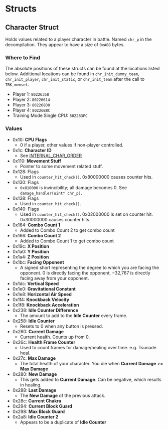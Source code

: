 # Structs

## Character Struct

Holds values related to a player character in battle. Named `chr_p` in the decompilation. They appear to have a size of `0xA08` bytes.

### Where to Find

The absolute positions of these structs can be found at the locations listed below. Additional locations can be found in `chr_init_dummy_team`, `chr_init_player`, `chr_init_static`, or `chr_init_team` after the call to `TRK_memset`.

- Player 1: `80226358`
- Player 2: `80226614`
- Player 3: `802268D0`
- Player 4: `80226B8C`
- Training Mode Single CPU: `802283FC`

### Values

- 0x10: **CPU Flags**
  - 0 if a player, other values if non-player controlled.
- 0x1c: **Character ID**
  - See [INTERNAL_CHAR_ORDER](https://github.com/NicholasMoser/GNTool/blob/3.7/src/main/java/com/github/nicholasmoser/gnt4/GNT4Characters.java#L105)
- 0x110: **Movement Stuff**
  - Pointer to some movement related stuff.
- 0x128: Flags
  - Used in `counter_hit_check()`. 0x80000000 causes counter hits.
- 0x130: Flags
  - `0x810000` is invincibility; all damage becomes 0. See `damage_handler(uint* chr_p)`.
- 0x138: Flags
  - Used in `counter_hit_check()`.
- 0x140: Flags
  - Used in `counter_hit_check()`. 0x02000000 is set on counter hit. 0x30000000 causes counter hits.
- 0x164: **Combo Count 1**
  - Added to Combo Count 2 to get combo count
- 0x166: **Combo Count 2**
  - Added to Combo Count 1 to get combo count
- 0x19c: **X Position**
- 0x1a0: **Y Position**
- 0x1a4: **Z Position**
- 0x1bc: **Facing Opponent**
  - A signed short representing the degree to which you are facing the opponent. 0 is directly facing the opponent, −32,767 is directly facing away from your opponent.
- 0x1dc: **Vertical Speed**
- 0x1e0: **Gravitational Constant**
- 0x1e8: **Horizontal Air Speed**
- 0x1f4: **Knockback Velocity**
- 0x1f8: **Knockback Acceleration**
- 0x238: **Idle Counter Difference**
  - The amount to add to the **Idle Counter** every frame.
- 0x258: **Idle Counter**
  - Resets to 0 when any button is pressed.
- 0x260: **Current Damage**
  - Current health. Counts up from 0.
- 0x26c: **Health Frame Counter**
  - Used to count frames for damage/healing over time. e.g. Tsunade heal.
- 0x27c: **Max Damage**
  - The total health of your character. You die when **Current Damage** >= **Max Damage**
- 0x280: **New Damage**
  - This gets added to **Current Damage**. Can be negative, which results in healing.
- 0x288: **Last Damage**
  - The **New Damage** of the previous attack.
- 0x28c: **Current Chakra**
- 0x294: **Current Block Guard**
- 0x298: **Max Block Guard**
- 0x2a8: **Idle Counter 2**
  - Appears to be a duplicate of **Idle Counter**
